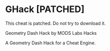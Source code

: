 # GHack [PATCHED]

This cheat is patched. Do not try to download it.

Geometry Dash Hack by MODS Labs Hacks

A Geometry Dash Hack for a Cheat Engine.
